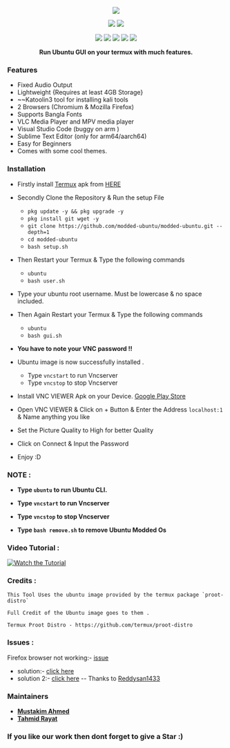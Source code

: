 <p align="center">
<img src="./distro/image.jpg">
</p>
<p align="center">
<img src="https://img.shields.io/badge/MADE%20IN-BANGLADESH-green?colorA=%23ff0000&colorB=%23017e40&style=for-the-badge">
<img src="https://img.shields.io/badge/Version-1.0-blue?style=for-the-badge">
</p>
<p align="center">
<img src="https://img.shields.io/badge/Written%20In-Bash-darkgreen?style=flat-square">
<img src="https://img.shields.io/badge/Open%20Source-Yes-darkviolet?style=flat-square">
<img src="https://img.shields.io/github/stars/modded-ubuntu/modded-ubuntu?style=flat-square">
<img src="https://img.shields.io/github/issues/modded-ubuntu/modded-ubuntu?color=red&style=flat-square">
<img src="https://img.shields.io/github/forks/modded-ubuntu/modded-ubuntu?color=teal&style=flat-square">
</p>
<p align="center"><b>Run Ubuntu GUI on your termux with much features.</b></p>

### Features

- Fixed Audio Output
- Lightweight {Requires at least 4GB Storage}
- ~~Katoolin3 tool for installing kali tools
- 2 Browsers (Chromium & Mozilla Firefox)
- Supports Bangla Fonts
- VLC Media Player and MPV media player
- Visual Studio Code (buggy on arm )
- Sublime Text Editor (only for arm64/aarch64)
- Easy for Beginners
- Comes with some cool themes.

### Installation
- Firstly install [Termux](https://termux.com) apk from [HERE](https://f-droid.org/repo/com.termux_118.apk)
- Secondly Clone the Repository & Run the setup File

  - `pkg update -y && pkg upgrade -y`
  - `pkg install git wget -y`
  - `git clone https://github.com/modded-ubuntu/modded-ubuntu.git --depth=1`
  - `cd modded-ubuntu`
  - `bash setup.sh`

- Then Restart your Termux & Type the following commands

  - `ubuntu`
  - `bash user.sh`

- Type your ubuntu root username. Must be lowercase & no space included.

- Then Again Restart your Termux & Type the following commands

  - `ubuntu`
  - `bash gui.sh`

- **You have to note your VNC password !!**

- Ubuntu image is now successfully installed .

  - Type `vncstart` to run Vncserver
  - Type `vncstop` to stop Vncserver

- Install VNC VIEWER Apk on your Device. [Google Play Store](https://play.google.com/store/apps/details?id=com.realvnc.viewer.android&hl=en)

- Open VNC VIEWER & Click on + Button & Enter the Address `localhost:1` & Name anything you like
- Set the Picture Quality to High for better Quality
- Click on Connect & Input the Password 
- Enjoy :D

### NOTE :

- **Type `ubuntu` to run Ubuntu CLI.**
- **Type `vncstart` to run Vncserver**
- **Type `vncstop` to stop Vncserver**

- **Type `bash remove.sh` to remove Ubuntu Modded Os**

### Video Tutorial : 

[![Watch the Tutorial](./distro/image1.jpg)](https://mega.nz/embed/QvIC1TLQ#3z27MRNPwANAg6JTtx1Ei8kDouOZsZgk00bg4TsJMNQ!1m)

### Credits : 

```
This Tool Uses the ubuntu image provided by the termux package `proot-distro` 

Full Credit of the Ubuntu image goes to them .

Termux Proot Distro - https://github.com/termux/proot-distro
```
### Issues :
 Firefox browser not working:- [issue](https://github.com/modded-ubuntu/modded-ubuntu/issues/73)
- solution:- [click here](https://www.omgubuntu.co.uk/2022/04/how-to-install-firefox-deb-apt-ubuntu-22-04/amp)
- solution 2:- [click here](https://github.com/modded-ubuntu/modded-ubuntu/issues/76#issuecomment-1243747144) -- Thanks to [Reddysan1433](https://github.com/Reddysan1433)
### Maintainers

- [**Mustakim Ahmed**](https://github.com/BDhackers009)
- [**Tahmid Rayat**](https://github.com/htr-tech)

### If you like our work then dont forget to give a Star :)

